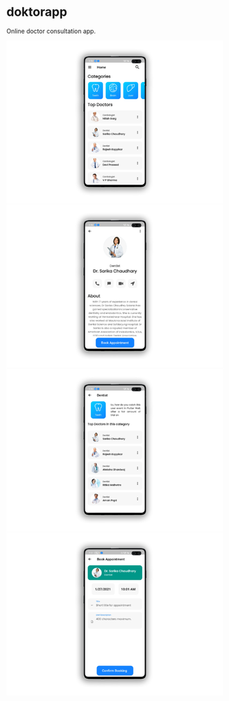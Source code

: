 # doktorapp

Online doctor consultation app.

![Screenshot](https://github.com/ijaspreetsinghh/doktorapp/blob/master/assets/images/on1.jpg)
![Screenshot](https://github.com/ijaspreetsinghh/doktorapp/blob/master/assets/images/on2.jpg)
![Screenshot](https://github.com/ijaspreetsinghh/doktorapp/blob/master/assets/images/on3.jpg)![Screenshot](https://github.com/ijaspreetsinghh/doktorapp/blob/master/assets/images/on4.jpg)
